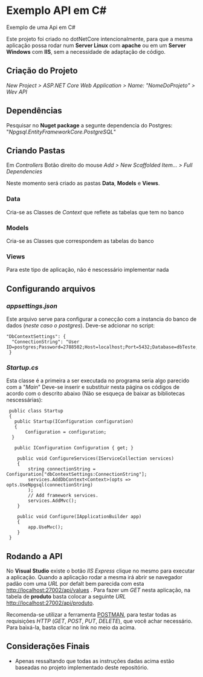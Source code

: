 # Exemplo API em C#
Exemplo de uma Api em C#

Este projeto foi criado no dotNetCore intencionalmente, para que a mesma aplicação possa rodar num **Server Linux** com **apache**
ou em um **Server Windows** com **IIS**, sem a necessidade de adaptação de código.

## Criação do Projeto 
*New Project > ASP.NET Core Web Application > Name: "NomeDoProjeto" > Wev API*

## Dependências
Pesquisar no **Nuget package** a segunte dependencia do Postgres: "*Npgsql.EntityFrameworkCore.PostgreSQL*"

## Criando Pastas
Em *Controllers* Botão direito do mouse *Add > New Scaffolded Item... > Full Dependencies*

Neste momento será criado as pastas **Data**, **Models** e **Views**.

### Data
Cria-se as Classes de *Context* que reflete as tabelas que tem no banco

### Models
Cria-se as Classes que correspondem as tabelas do banco

### Views
Para este tipo de aplicação, não é nescessário implementar nada

## Configurando arquivos

### *appsettings.json*
Este arquivo serve para configurar a conecção com a instancia do banco de dados (*neste caso o postgres*).
Deve-se adcionar no script:

    "DbContextSettings": {    
      "ConnectionString": "User ID=postgres;Password=2788502;Host=localhost;Port=5432;Database=dbTeste;Pooling=true;"    
     }    

### *Startup.cs*
Esta classe é a primeira a ser executada no programa seria algo parecido com a "*Main*"
Deve-se inserir e substituir nesta página os códigos de acordo com o descrito abaixo (Não se esqueça de baixar as bibliotecas nescessárias):

    
     public class Startup    
     {
       public Startup(IConfiguration configuration)
       {
           Configuration = configuration;
      }

       public IConfiguration Configuration { get; }

        public void ConfigureServices(IServiceCollection services)
        {
            string connectionString = Configuration["dbContextSettings:ConnectionString"];
            services.AddDbContext<Context>(opts => opts.UseNpgsql(connectionString)
            );
            // Add framework services.
            services.AddMvc();
        }

        public void Configure(IApplicationBuilder app)
        {
            app.UseMvc();
        }
     }
## Rodando a API

No **Visual Studio** existe o botão *IIS Express* clique no mesmo para executar a aplicação.
Quando a aplicação rodar a mesma irá abrir se navegador padão com uma *URL* por defalt bem parecida com esta [http://localhost:27002/api/values](http://localhost:27002/api/values) .
Para fazer um *GET* nesta aplicação, na tabela de **produto** basta colocar a seguinte *URL* [http://localhost:27002/api/produto](http://localhost:27002/api/produto).

Recomenda-se utilizar a ferramenta [POSTMAN](https://www.getpostman.com/), para testar todas as requisições *HTTP* (*GET*, *POST*, *PUT*, *DELETE*), que você achar necessário.
Para baixá-la, basta clicar no link no meio da acima.

## Considerações Finais
* Apenas ressaltando que todas as instruções dadas acima estão baseadas no projeto implementado deste repositório.
